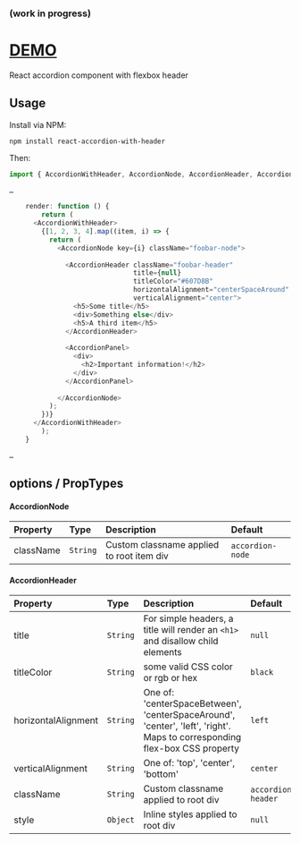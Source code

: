 ### (work in progress)

# [DEMO](https://jforaker.github.io/react-accordion-with-header/dist)

React accordion component with flexbox header 

## Usage

Install via NPM:

```
npm install react-accordion-with-header
```

Then:

```javascript
import { AccordionWithHeader, AccordionNode, AccordionHeader, AccordionPanel } from 'react-accordion-with-header-test-foo-bar';

…

	render: function () {
		return (
      <AccordionWithHeader>
        {[1, 2, 3, 4].map((item, i) => {
          return (
            <AccordionNode key={i} className="foobar-node">
              
              <AccordionHeader className="foobar-header"
                               title={null}
                               titleColor="#607D8B"
                               horizontalAlignment="centerSpaceAround"
                               verticalAlignment="center">
                <h5>Some title</h5>
                <div>Something else</div>
                <h5>A third item</h5>
              </AccordionHeader>
              
              <AccordionPanel>
                <div>
                  <h2>Important information!</h2>
                </div>
              </AccordionPanel>
              
            </AccordionNode>
          );
        })}
      </AccordionWithHeader>
		);
	}

…

```


## options / PropTypes

#### AccordionNode
| Property | Type | Description | Default |
|:---|:---|:---|:---|
| className | `String` | Custom classname applied to root item div | `accordion-node` |


#### AccordionHeader
| Property | Type | Description | Default |
|:---|:---|:---|:---|
| title | `String` | For simple headers, a title will render an `<h1>` and disallow child elements | `null` |
| titleColor | `String` | some valid CSS color or rgb or hex | `black` |
| horizontalAlignment | `String` | One of: 'centerSpaceBetween', 'centerSpaceAround', 'center', 'left', 'right'. Maps to corresponding flex-box CSS property | `left` |
| verticalAlignment | `String` | One of: 'top', 'center', 'bottom' | `center` |
| className | `String` | Custom classname applied to root div | `accordion-header` |
| style | `Object` | Inline styles applied to root div | `null` |


